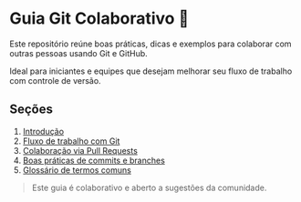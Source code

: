 # Guia Git Colaborativo 🚀

Este repositório reúne boas práticas, dicas e exemplos para colaborar com outras pessoas usando Git e GitHub.

Ideal para iniciantes e equipes que desejam melhorar seu fluxo de trabalho com controle de versão.

## Seções

1. [Introdução](01-introducao.md)
2. [Fluxo de trabalho com Git](02-fluxo-git.md)
3. [Colaboração via Pull Requests](03-colaborando.md)
4. [Boas práticas de commits e branches](04-boas-praticas.md)
5. [Glossário de termos comuns](05-glossario.md)

> Este guia é colaborativo e aberto a sugestões da comunidade.
